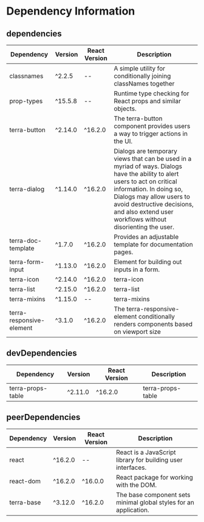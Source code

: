 # Dependency Information

## dependencies
| Dependency | Version | React Version | Description |
|-|-|-|-|
| classnames | ^2.2.5 | -- | A simple utility for conditionally joining classNames together |
| prop-types | ^15.5.8 | -- | Runtime type checking for React props and similar objects. |
| terra-button | ^2.14.0 | ^16.2.0 | The terra-button component provides users a way to trigger actions in the UI. |
| terra-dialog | ^1.14.0 | ^16.2.0 | Dialogs are temporary views that can be used in a myriad of ways. Dialogs have the ability to alert users to act on critical information. In doing so, Dialogs may allow users to avoid destructive decisions, and also extend user workflows without disorienting the user. |
| terra-doc-template | ^1.7.0 | ^16.2.0 | Provides an adjustable template for documentation pages. |
| terra-form-input | ^1.13.0 | ^16.2.0 | Element for building out inputs in a form. |
| terra-icon | ^2.14.0 | ^16.2.0 | terra-icon |
| terra-list | ^2.15.0 | ^16.2.0 | terra-list |
| terra-mixins | ^1.15.0 | -- | terra-mixins |
| terra-responsive-element | ^3.1.0 | ^16.2.0 | The terra-responsive-element conditionally renders components based on viewport size |

## devDependencies
| Dependency | Version | React Version | Description |
|-|-|-|-|
| terra-props-table | ^2.11.0 | ^16.2.0 | terra-props-table |

## peerDependencies
| Dependency | Version | React Version | Description |
|-|-|-|-|
| react | ^16.2.0 | -- | React is a JavaScript library for building user interfaces. |
| react-dom | ^16.2.0 | ^16.0.0 | React package for working with the DOM. |
| terra-base | ^3.12.0 | ^16.2.0 | The base component sets minimal global styles for an application. |
